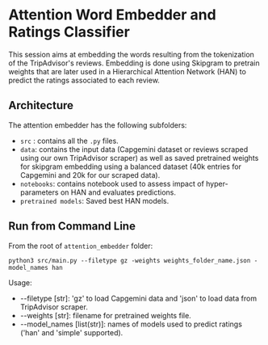 # Attention Word Embedder and Ratings Classifier

This session aims at embedding the words resulting from the tokenization of the TripAdvisor's reviews. Embedding is done using Skipgram to pretrain weights that are later used in a Hierarchical Attention Network (HAN) to predict the ratings associated to each review.


## Architecture

The attention embedder has the following subfolders:
* ``` src ``` : contains all the ```.py``` files.
* ``` data ```: contains the input data (Capgemini dataset or reviews scraped using our own TripAdvisor scraper) as well as saved pretrained weights for skipgram embedding using a balanced dataset (40k entries for Capgemini and 20k for our scraped data).
* ``` notebooks ```: contains notebook used to assess impact of hyper-parameters on HAN and evaluates predictions.
* ``` pretrained models ```: Saved best HAN models.

## Run from Command Line

From the root of ```attention_embedder``` folder:
```
python3 src/main.py --filetype gz -weights weights_folder_name.json -model_names han 
```

Usage:
* --filetype [str]: 'gz' to load Capgemini data and 'json' to load data from TripAdvisor scraper.
* --weights [str]: filename for pretrained weights file.
* --model_names [list(str)]: names of models used to predict ratings ('han' and 'simple' supported).

